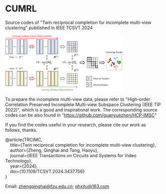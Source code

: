 # CUMRL
Source codes of "Twin reciprocal completion for incomplete multi-view clustering" pubilished in IEEE TCSVT 2024

<img src="./TRC_Framework.png" width="75%">

To prepare the incomplete multi-view data, please refer to "High-order Correlation Preserved Incomplete Multi-view Subspace Clustering (IEEE TIP 2022)", which is a good and inspirational work. The corresponding source codes can be also found in "https://github.com/guanyuezhen/HCP-IMSC"

If you find the codes useful in your research, please cite our work as follows, thanks.

@article\{TRCIMC,<br/>
      &nbsp;&nbsp;&nbsp;&nbsp;title=\{Twin reciprocal completion for incomplete multi-view clustering\},<br/>
      &nbsp;&nbsp;&nbsp;&nbsp;author=\{Zheng, Qinghai and Tang, Haoyu\},<br/>
      &nbsp;&nbsp;&nbsp;&nbsp;journal=\{IEEE Transactions on Circuits and Systems for Video Technology\},<br/>
      &nbsp;&nbsp;&nbsp;&nbsp;year=\{2024\},<br/>
      &nbsp;&nbsp;&nbsp;&nbsp;doi=\{10.1109/TCSVT.2024.3437756\}<br/>
\}<br/>

Email: zhengqinghai@fzu.edu.cn; qhxjtu@163.com
